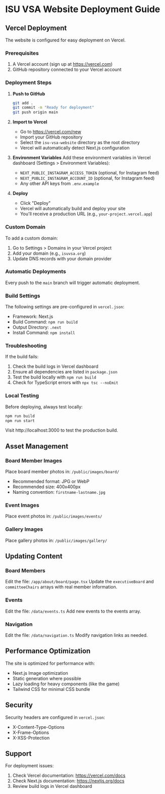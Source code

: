 # ISU VSA Website Deployment Guide

## Vercel Deployment

The website is configured for easy deployment on Vercel.

### Prerequisites

1. A Vercel account (sign up at https://vercel.com)
2. GitHub repository connected to your Vercel account

### Deployment Steps

1. **Push to GitHub**

   ```bash
   git add .
   git commit -m "Ready for deployment"
   git push origin main
   ```

2. **Import to Vercel**

   - Go to https://vercel.com/new
   - Import your GitHub repository
   - Select the `isu-vsa-website` directory as the root directory
   - Vercel will automatically detect Next.js configuration

3. **Environment Variables**
   Add these environment variables in Vercel dashboard (Settings > Environment Variables):

   - `NEXT_PUBLIC_INSTAGRAM_ACCESS_TOKEN` (optional, for Instagram feed)
   - `NEXT_PUBLIC_INSTAGRAM_ACCOUNT_ID` (optional, for Instagram feed)
   - Any other API keys from `.env.example`

4. **Deploy**
   - Click "Deploy"
   - Vercel will automatically build and deploy your site
   - You'll receive a production URL (e.g., `your-project.vercel.app`)

### Custom Domain

To add a custom domain:

1. Go to Settings > Domains in your Vercel project
2. Add your domain (e.g., `isuvsa.org`)
3. Update DNS records with your domain provider

### Automatic Deployments

Every push to the `main` branch will trigger automatic deployment.

### Build Settings

The following settings are pre-configured in `vercel.json`:

- Framework: Next.js
- Build Command: `npm run build`
- Output Directory: `.next`
- Install Command: `npm install`

### Troubleshooting

If the build fails:

1. Check the build logs in Vercel dashboard
2. Ensure all dependencies are listed in `package.json`
3. Test the build locally with `npm run build`
4. Check for TypeScript errors with `npx tsc --noEmit`

### Local Testing

Before deploying, always test locally:

```bash
npm run build
npm run start
```

Visit http://localhost:3000 to test the production build.

## Asset Management

### Board Member Images

Place board member photos in: `/public/images/board/`

- Recommended format: JPG or WebP
- Recommended size: 400x400px
- Naming convention: `firstname-lastname.jpg`

### Event Images

Place event photos in: `/public/images/events/`

### Gallery Images

Place gallery photos in: `/public/images/gallery/`

## Updating Content

### Board Members

Edit the file: `/app/about/board/page.tsx`
Update the `executiveBoard` and `committeeChairs` arrays with real member information.

### Events

Edit the file: `/data/events.ts`
Add new events to the events array.

### Navigation

Edit the file: `/data/navigation.ts`
Modify navigation links as needed.

## Performance Optimization

The site is optimized for performance with:

- Next.js Image optimization
- Static generation where possible
- Lazy loading for heavy components (like the game)
- Tailwind CSS for minimal CSS bundle

## Security

Security headers are configured in `vercel.json`:

- X-Content-Type-Options
- X-Frame-Options
- X-XSS-Protection

## Support

For deployment issues:

1. Check Vercel documentation: https://vercel.com/docs
2. Check Next.js documentation: https://nextjs.org/docs
3. Review build logs in Vercel dashboard
